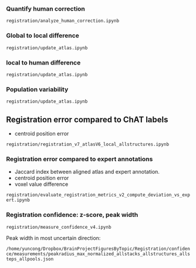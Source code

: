 ### Quantify human correction
`registration/analyze_human_correction.ipynb`
  
### Global to local difference
`registration/update_atlas.ipynb`

### local to human difference
`registration/update_atlas.ipynb`

### Population variability

`registration/update_atlas.ipynb`

## Registration error compared to ChAT labels

- centroid position error

`registration/registration_v7_atlasV6_local_allstructures.ipynb`

### Registration error compared to expert annotations

- Jaccard index between aligned atlas and expert annotation.
- centroid position error
- voxel value difference

`registration/evaluate_registration_metrics_v2_compute_deviation_vs_expert.ipynb`

### Registration confidence: z-score, peak width

`registration/measure_confidence_v4.ipynb`

Peak width in most uncertain direction:

`/home/yuncong/Dropbox/BrainProjectFiguresByTopic/Registration/confidence/measurements/peakradius_max_normalized_allstacks_allstructures_allsteps_allpools.json`
